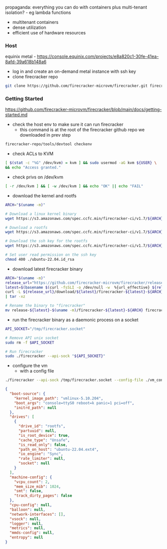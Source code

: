 propaganda:
everything you can do with containers plus multi-tenant isolation? - eg lambda functions
- multitenant containers
- dense utilization 
- efficient use of hardware resources

### Host
equinix metal - https://console.equinix.com/projects/e8a820c1-30fe-41ea-8afd-39a618b148a6
- log in and create an on-demand metal instance with ssh key
- clone firecracker repo
```bash
git clone https://github.com/firecracker-microvm/firecracker.git firecracker-repo
```

### Getting Started
https://github.com/firecracker-microvm/firecracker/blob/main/docs/getting-started.md
- check the host env to make sure it can run firecracker
	- this command is at the root of the firecracker github repo we downloaded in prev step
```bash
firecracker-repo/tools/devtool checkenv
```
- check ACLs to KVM
```bash
[ $(stat -c "%G" /dev/kvm) = kvm ] && sudo usermod -aG kvm ${USER} \
&& echo "Access granted."
```
- check privs on /dev/kvm
```bash
[ -r /dev/kvm ] && [ -w /dev/kvm ] && echo "OK" || echo "FAIL"
```

- download the kernel and rootfs
```bash
ARCH="$(uname -m)"

# Download a linux kernel binary
wget https://s3.amazonaws.com/spec.ccfc.min/firecracker-ci/v1.7/${ARCH}/vmlinux-5.10.204

# Download a rootfs
wget https://s3.amazonaws.com/spec.ccfc.min/firecracker-ci/v1.7/${ARCH}/ubuntu-22.04.ext4

# Download the ssh key for the rootfs
wget https://s3.amazonaws.com/spec.ccfc.min/firecracker-ci/v1.7/${ARCH}/ubuntu-22.04.id_rsa

# Set user read permission on the ssh key
chmod 400 ./ubuntu-22.04.id_rsa
```

- download latest firecracker binary 
```bash
ARCH="$(uname -m)"
release_url="https://github.com/firecracker-microvm/firecracker/releases"
latest=$(basename $(curl -fsSLI -o /dev/null -w  %{url_effective} ${release_url}/latest))
curl -L ${release_url}/download/${latest}/firecracker-${latest}-${ARCH}.tgz \
| tar -xz

# Rename the binary to "firecracker"
mv release-${latest}-$(uname -m)/firecracker-${latest}-${ARCH} firecracker
```

- run the firecracker binary as a daemonic process on a socket
```bash
API_SOCKET="/tmp/firecracker.socket"

# Remove API unix socket
sudo rm -f $API_SOCKET

# Run firecracker
sudo ./firecracker --api-sock "${API_SOCKET}"
```


- configure the vm
	- with a config file
```bash
./firecracker --api-sock /tmp/firecracker.socket --config-file ./vm_config.json

```

```json
{
  "boot-source": {
    "kernel_image_path": "vmlinux-5.10.204",
    "boot_args": "console=ttyS0 reboot=k panic=1 pci=off",
    "initrd_path": null
  },
  "drives": [
    {
      "drive_id": "rootfs", 
      "partuuid": null,
      "is_root_device": true,
      "cache_type": "Unsafe",
      "is_read_only": false,
      "path_on_host": "ubuntu-22.04.ext4",
      "io_engine": "Sync",
      "rate_limiter": null,
      "socket": null
    }
  ],
  "machine-config": {
    "vcpu_count": 2,
    "mem_size_mib": 1024,
    "smt": false,
    "track_dirty_pages": false
  },
  "cpu-config": null,
  "balloon": null,
  "network-interfaces": [],
  "vsock": null,
  "logger": null,
  "metrics": null,
  "mmds-config": null,
  "entropy": null
}
```